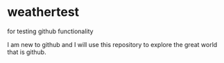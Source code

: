 weathertest
===========

for testing github functionality

I am new to github and I will use this repository to explore the great world that is github.
